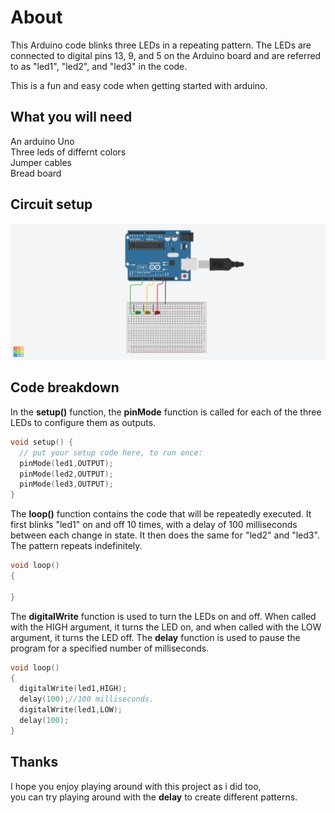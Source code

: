 # About
This Arduino code blinks three LEDs in a repeating pattern. The LEDs are connected to digital pins 13, 9, and 5 on the Arduino board and are referred to as "led1", "led2", and "led3" in the code.

This is a fun and easy code when getting started with arduino.

## What you will need
An arduino Uno\
Three leds of differnt colors \
Jumper cables \
Bread board

## Circuit setup
<img src="ledcircuit.png" alt="Alt text" title="Optional title">



## Code breakdown

In the **setup()** function, the **pinMode** function is called for each of the three LEDs to configure them as outputs.

```c++
void setup() {
  // put your setup code here, to run once:
  pinMode(led1,OUTPUT);
  pinMode(led2,OUTPUT);
  pinMode(led3,OUTPUT);
}
```
The **loop()** function contains the code that will be repeatedly executed. It first blinks "led1" on and off 10 times, with a delay of 100 milliseconds between each change in state. It then does the same for "led2" and "led3". The pattern repeats indefinitely.
```c++
void loop()
{

}
```

The **digitalWrite** function is used to turn the LEDs on and off. When called with the HIGH argument, it turns the LED on, and when called with the LOW argument, it turns the LED off. The **delay** function is used to pause the program for a specified number of milliseconds.
```c++
void loop()
{
  digitalWrite(led1,HIGH);
  delay(100);//100 milliseconds.
  digitalWrite(led1,LOW);
  delay(100);
}
```
## Thanks
I hope you enjoy playing around with this project as i did too,\
you can try playing around with the **delay** to create different patterns.
